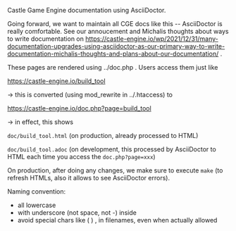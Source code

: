 Castle Game Engine documentation using AsciiDoctor.

Going forward, we want to maintain all CGE docs like this -- AsciiDoctor is really comfortable.
See our annoucement and Michalis thoughts about ways to write documentation on
https://castle-engine.io/wp/2021/12/31/many-documentation-upgrades-using-asciidoctor-as-our-primary-way-to-write-documentation-michalis-thoughts-and-plans-about-our-documentation/ .

These pages are rendered using ../doc.php . Users access them just like

  https://castle-engine.io/build_tool

-> this is converted (using mod_rewrite in ../.htaccess) to

  https://castle-engine.io/doc.php?page=build_tool

-> in effect, this shows

  `doc/build_tool.html` (on production, already processed to HTML)

  `doc/build_tool.adoc` (on development, this processed by AsciiDoctor to HTML each time you access the `doc.php?page=xxx`)

On production, after doing any changes, we make sure to execute `make`
(to refresh HTMLs, also it allows to see AsciiDoctor errors).

Naming convention:
- all lowercase
- with underscore (not space, not -) inside
- avoid special chars like ( ) , in filenames, even when actually allowed
